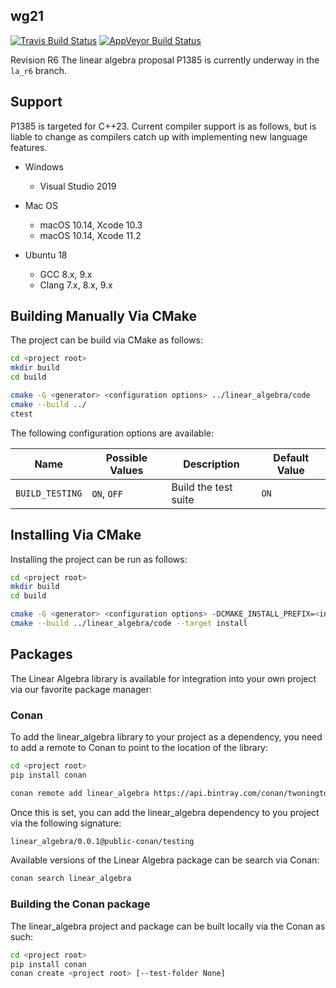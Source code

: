 ## wg21
 [![Travis Build Status](https://travis-ci.org/BobSteagall/wg21.svg?branch=master)](https://travis-ci.org/BobSteagall/wg21)
 [![AppVeyor Build Status](https://ci.appveyor.com/api/projects/status/github/BobSteagall/wg21?svg=true&branch=master)](https://ci.appveyor.com/project/BobSteagall/wg21)
 
Revision R6 The linear algebra proposal P1385 is currently underway in the `la_r6` branch.

## Support

P1385 is targeted for C++23.  Current compiler support is as follows, but is liable to change as compilers catch up with implementing new language features.

* Windows
  * Visual Studio 2019

* Mac OS
  * macOS 10.14, Xcode 10.3
  * macOS 10.14, Xcode 11.2

* Ubuntu 18
  * GCC 8.x, 9.x
  * Clang 7.x, 8.x, 9.x 

## Building Manually Via CMake

The project can be build via CMake as follows:

```bash
cd <project root>
mkdir build
cd build

cmake -G <generator> <configuration options> ../linear_algebra/code
cmake --build ../
ctest
```

The following configuration options are available:

| Name                | Possible Values | Description                             | Default Value |
|---------------------|-----------------|-----------------------------------------|---------------|
| `BUILD_TESTING`     | `ON`, `OFF`     | Build the test suite                    | `ON`          |

## Installing Via CMake

Installing the project can be run as follows:

```bash
cd <project root>
mkdir build
cd build

cmake -G <generator> <configuration options> -DCMAKE_INSTALL_PREFIX=<install dir> ../
cmake --build ../linear_algebra/code --target install
```

## Packages

The Linear Algebra library is available for integration into your own project via our favorite package manager:

### Conan

To add the linear_algebra library to your project as a dependency, you need to add a remote to Conan to point to the location of the library:

```bash
cd <project root>
pip install conan

conan remote add linear_algebra https://api.bintray.com/conan/twonington/public-conan
```

Once this is set, you can add the linear_algebra dependency to you project via the following signature:

```bash
linear_algebra/0.0.1@public-conan/testing
```

Available versions of the Linear Algebra package can be search via Conan:

```bash
conan search linear_algebra
```

### Building the Conan package

The linear_algebra project and package can be built locally via the Conan as such:

```bash
cd <project root>
pip install conan
conan create <project root> [--test-folder None]
```